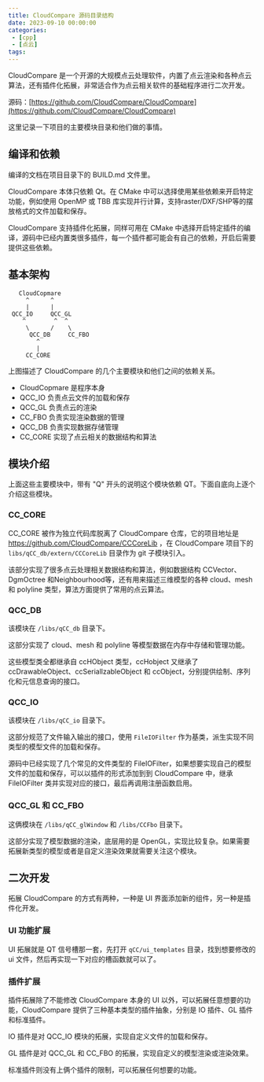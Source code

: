 ```yaml
---
title: CloudCompare 源码目录结构
date: 2023-09-10 00:00:00
categories: 
 - [cpp]
 - [点云]
tags: 
---
```


CloudCompare 是一个开源的大规模点云处理软件，内置了点云渲染和各种点云算法，还有插件化拓展，非常适合作为点云相关软件的基础程序进行二次开发。

源码：[https://github.com/CloudCompare/CloudCompare](https://github.com/CloudCompare/CloudCompare)

这里记录一下项目的主要模块目录和他们做的事情。

## 编译和依赖
编译的文档在项目目录下的 BUILD.md 文件里。

CloudCompare 本体只依赖 Qt。在 CMake 中可以选择使用某些依赖来开启特定功能，例如使用 OpenMP 或 TBB 库实现并行计算，支持raster/DXF/SHP等的摆放格式的文件加载和保存。

CloudCompare 支持插件化拓展，同样可用在 CMake 中选择开启特定插件的编译，源码中已经内置类很多插件，每一个插件都可能会有自己的依赖，开启后需要提供这些依赖。


## 基本架构
```
   CloudCopmare
     ^      ^
     |      | 
 QCC_IO     QCC_GL
    ^        ^  ^
     \      /    \
      QCC_DB     CC_FBO
        ^
        |
     CC_CORE
```
上图描述了 CloudCompare 的几个主要模块和他们之间的依赖关系。
- CloudCopmare 是程序本身
- QCC_IO 负责点云文件的加载和保存
- QCC_GL 负责点云的渲染
- CC_FBO 负责实现渲染数据的管理
- QCC_DB 负责实现数据存储管理
- CC_CORE 实现了点云相关的数据结构和算法

## 模块介绍
上面这些主要模块中，带有 "Q" 开头的说明这个模块依赖 QT。下面自底向上逐个介绍这些模块。

### CC_CORE
CC_CORE 被作为独立代码库脱离了 CloudCompare 仓库，它的项目地址是 https://github.com/CloudCompare/CCCoreLib ，在 CloudCompare 项目下的 `libs/qCC_db/extern/CCCoreLib` 目录作为 git 子模块引入。

该部分实现了很多点云处理相关数据结构和算法，例如数据结构 CCVector、DgmOctree  和Neighbourhood等，还有用来描述三维模型的各种 cloud、mesh 和 polyline 类型，算法方面提供了常用的点云算法。

### QCC_DB
该模块在 `/libs/qCC_db` 目录下。

这部分实现了 cloud、mesh 和 polyline 等模型数据在内存中存储和管理功能。

这些模型类全都继承自 ccHObject 类型，ccHobject 又继承了 ccDrawableObject、ccSeriallzableObject 和 ccObject，分别提供绘制、序列化和元信息查询的接口。

### QCC_IO
该模块在 `/libs/qCC_io` 目录下。

这部分规范了文件输入输出的接口，使用 `FileIOFilter` 作为基类，派生实现不同类型的模型文件的加载和保存。

源码中已经实现了几个常见的文件类型的 FileIOFilter，如果想要实现自己的模型文件的加载和保存，可以以插件的形式添加到到 CloudCompare 中，继承 FileIOFilter 类并实现对应的接口，最后再调用注册函数启用。

### QCC_GL 和 CC_FBO
这俩模块在 `/libs/qCC_glWindow` 和 `/libs/CCFbo` 目录下。

这部分实现了模型数据的渲染，底层用的是 OpenGL，实现比较复杂。如果需要拓展新类型的模型或者是自定义渲染效果就需要关注这个模块。

## 二次开发
拓展 CloudCompare 的方式有两种，一种是 UI 界面添加新的组件，另一种是插件化开发。
### UI 功能扩展
UI 拓展就是 QT 信号槽那一套，先打开 `qCC/ui_templates` 目录，找到想要修改的 ui 文件，然后再实现一下对应的槽函数就可以了。

### 插件扩展
插件拓展除了不能修改 CloudCompare 本身的 UI 以外，可以拓展任意想要的功能，CloudCompare 提供了三种基本类型的插件抽象，分别是 IO 插件、GL 插件和标准插件。

IO 插件是对 QCC_IO 模块的拓展，实现自定义文件的加载和保存。

GL 插件是对 QCC_GL 和 CC_FBO 的拓展，实现自定义的模型渲染或渲染效果。

标准插件则没有上俩个插件的限制，可以拓展任何想要的功能。